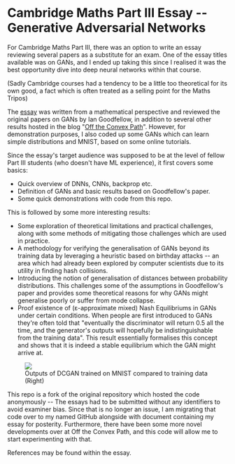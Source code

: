 # Cambridge Maths Part III Essay -- Generative Adversarial Networks
For Cambridge Maths Part III, there was an option to write an essay reviewing several papers as a substitute for an exam. One of the essay titles available was on GANs, and I ended up taking this since I realised it was the best opportunity dive into deep neural networks within that course. 

(Sadly Cambridge courses had a tendency to be a little too theoretical for its own good, a fact which is often treated as a selling point for the Maths Tripos)

The [essay](https://github.com/charliexchen/GANEssay/blob/master/GAN%20Essay/GANEssay.pdf) was written from a mathematical perspective and reviewed the original papers on GANs by Ian Goodfellow, in addition to several other results hosted in the blog "[Off the Convex Path](https://www.offconvex.org/)".
However, for demonstration purposes, I also coded up some GANs which can learn simple distributions and MNIST, based on some online tutorials. 

Since the essay's target audience was supposed to be at the level of fellow Part III students (who doesn't have ML experience), it first covers some basics:
 * Quick overview of DNNs, CNNs, backprop etc.
 * Definition of GANs and basic results based on Goodfellow's paper.
 * Some quick demonstrations with code from this repo.

This is followed by some more interesting results:
 * Some exploration of theoretical limitations and practical challenges, along with some methods of mitigating those challenges which are used in practice.
 * A methodology for verifying the generalisation of GANs beyond its training data by leveraging a heuristic based on birthday attacks -- an area which had already been explored by computer scientists due to its utility in finding hash collisions.
 * Introducing the notion of generalisation of distances between probability distributions. This challenges some of the assumptions in Goodfellow's paper and provides some theoretical reasons for why GANs might generalise poorly or suffer from mode collapse.
 * Proof existence of (ε-approximate mixed) Nash Equilibriums in GANs under certain conditions. When people are first introduced to GANs they're often told that "eventually the discriminator will return 0.5 all the time, and the generator's outputs will hopefully be indistinguishable from the training data". This result essentially formalises this concept and shows that it is indeed a stable equilibrium which the GAN might arrive at.

<figure class="image" text-align="center">
  <img src="https://github.com/charliexchen/GANEssay/blob/master/GAN%20Essay/MNIST.png?raw=true">
  <figcaption text-align="center">Outputs of DCGAN trained on MNIST compared to training data (Right) </figcaption>
</figure>



This repo is a fork of the original repository which hosted the code anonymously -- The essays had to be submitted without any identifiers to avoid examiner bias. 
Since that is no longer an issue, I am migrating that code over to my named GitHub alongside with document containing my essay for posterity. Furthermore, there have been some more novel developments over at Off the Convex Path, and this code will allow me to start experimenting with that.

References may be found within the essay.



